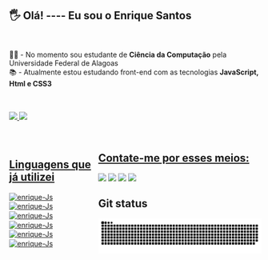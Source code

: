 <h2> 🖐️   Olá! ---- Eu sou o Enrique Santos</h2>
<br>
<section >
  <p>  👨‍🎓 -  No momento sou estudante de <strong>Ciência da Computação</strong> pela Universidade Federal de Alagoas<br>📚 - Atualmente estou estudando front-end com as tecnologias <strong>JavaScript, Html e CSS3</strong></p>
 </section>
 <br>
 <br>
<div style="display: flex; align-items: center">
  <a href="https://github.com/EnriqueSantos-dev">
  <img height="180em" src="https://github-readme-stats.vercel.app/api?username=EnriqueSantos-dev&show_icons=true&theme=dracula&include_all_commits=true&count_private=true"/>
  <img width: "400px" height="180em" src="https://github-readme-stats.vercel.app/api/top-langs/?username=EnriqueSantos-dev&layout=compact&langs_count=7&theme=dracula"/>
</div>

<div style="display: flex; justify-content: start; align-items: center;margin: 5px auto; gap: 5px;">
  <h2>Linguagens que já utilizei</h2>
  <img src="https://cdn.jsdelivr.net/gh/devicons/devicon/icons/javascript/javascript-original.svg" align="center" alt="enrique-Js" height="40" width="40" />
  <img src="https://cdn.jsdelivr.net/gh/devicons/devicon/icons/html5/html5-original.svg"  align="center" alt="enrique-Js" height="40" width="40"/>
  <img src="https://cdn.jsdelivr.net/gh/devicons/devicon/icons/css3/css3-original.svg"  align="center" alt="enrique-Js" height="40" width="40" />
  <img src="https://cdn.jsdelivr.net/gh/devicons/devicon/icons/cplusplus/cplusplus-original.svg"  align="center" alt="enrique-Js" height="40" width="40" />
  <img src="https://cdn.jsdelivr.net/gh/devicons/devicon/icons/java/java-original.svg" align="center" alt="enrique-Js" height="40" width="40" />
  <img src="https://cdn.jsdelivr.net/gh/devicons/devicon/icons/python/python-original.svg" align="center" alt="enrique-Js" height="40" width="40"
</div>

<div style="margin: 10px auto;"><br>
    <h2>Contate-me por esses meios:</h2>
    <a href="https://instagram.com/enrique_s_d_o" target="_blank"><img src="https://img.shields.io/badge/-Instagram-%23E4405F?style=for-the-badge&logo=instagram&logoColor=white" target="_blank"></a>
    <a href="https://discord.gg/wagxzStdcR" target="_blank"><img src="https://img.shields.io/badge/Discord-7289DA?style=for-the-badge&logo=discord&logoColor=white" target="_blank"></a> 
    <a href = "mailto:santosenrique869@gmail.com"><img src="https://img.shields.io/badge/-Gmail-%23333?style=for-the-badge&logo=gmail&logoColor=white" target="_blank"></a>
    <a href="https://www.linkedin.com/in/enrique-santos-de-oliveira-923167166" target="_blank"><img src="https://img.shields.io/badge/-LinkedIn-%230077B5?style=for-the-badge&logo=linkedin&logoColor=white" target="_blank"></a>
  <h2>Git status</h2>
  
  ![Snake animation](https://github.com/EnriqueSantos-dev/EnriqueSantos-dev/blob/output/github-contribution-grid-snake.svg)
</div>
